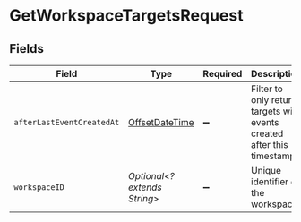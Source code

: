 # GetWorkspaceTargetsRequest


## Fields

| Field                                                                                     | Type                                                                                      | Required                                                                                  | Description                                                                               |
| ----------------------------------------------------------------------------------------- | ----------------------------------------------------------------------------------------- | ----------------------------------------------------------------------------------------- | ----------------------------------------------------------------------------------------- |
| `afterLastEventCreatedAt`                                                                 | [OffsetDateTime](https://docs.oracle.com/javase/8/docs/api/java/time/OffsetDateTime.html) | :heavy_minus_sign:                                                                        | Filter to only return targets with events created after this timestamp                    |
| `workspaceID`                                                                             | *Optional<? extends String>*                                                              | :heavy_minus_sign:                                                                        | Unique identifier of the workspace.                                                       |